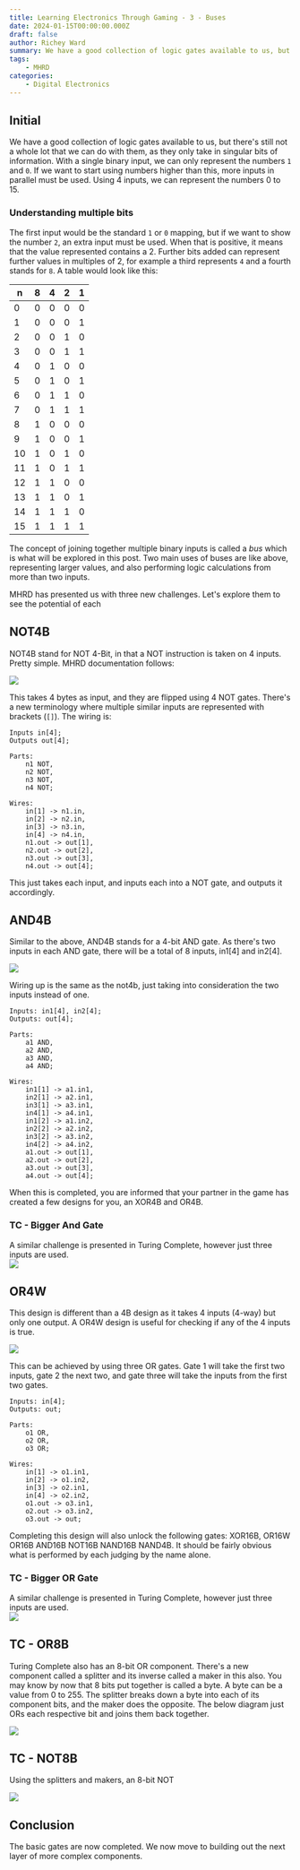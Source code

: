 ```yaml
---
title: Learning Electronics Through Gaming - 3 - Buses
date: 2024-01-15T00:00:00.000Z
draft: false
author: Richey Ward
summary: We have a good collection of logic gates available to us, but there's still not a whole...
tags:
    - MHRD
categories:
    - Digital Electronics
---
```

## Initial

We have a good collection of logic gates available to us, but there's still not a whole lot that we can do with them, as they only take in singular bits of information.  With a single binary input, we can only represent the numbers `1` and `0`.  If we want to start using numbers higher than this, more inputs in parallel must be used. Using 4 inputs, we can represent the numbers 0 to 15. 
### Understanding multiple bits
The first input would be the standard `1` or `0` mapping, but if we want to show the number `2`, an extra input must be used. When that is positive, it means that the value represented contains a 2. Further bits added can represent further values in multiples of 2, for example a third represents `4` and a fourth stands for `8`. A table would look like this:

| n   | 8   | 4   | 2   | 1   |
| --- | --- | --- | --- | --- |
| 0   | 0   | 0   | 0   | 0   |
| 1   | 0   | 0   | 0   | 1   |
| 2   | 0   | 0   | 1   | 0   |
| 3   | 0   | 0   | 1   | 1   |
| 4   | 0   | 1   | 0   | 0   |
| 5   | 0   | 1   | 0   | 1   |
| 6   | 0   | 1   | 1   | 0   |
| 7   | 0   | 1   | 1   | 1   |
| 8   | 1   | 0   | 0   | 0   |
| 9   | 1   | 0   | 0   | 1   |
| 10  | 1   | 0   | 1   | 0   |
| 11  | 1   | 0   | 1   | 1   |
| 12  | 1   | 1   | 0   | 0   |
| 13  | 1   | 1   | 0   | 1   |
| 14  | 1   | 1   | 1   | 0   |
| 15  | 1   | 1   | 1   | 1   | 

The concept of joining together multiple binary inputs is called a *bus* which is what will be explored in this post. Two main uses of buses are like above, representing larger values, and also performing logic calculations from more than two inputs. 

MHRD has presented us with three new challenges. Let's explore them to see the potential of each

## NOT4B

NOT4B stand for NOT 4-Bit, in that a NOT instruction is taken on 4 inputs. Pretty simple. MHRD documentation follows:

![](not4b.png)

This takes 4 bytes as input, and they are flipped using 4 NOT gates.  There's a new terminology where multiple similar inputs are represented with brackets (`[]`). 
The wiring is:

```
Inputs in[4];
Outputs out[4];

Parts:
	n1 NOT,
	n2 NOT,
	n3 NOT,
	n4 NOT;

Wires:
	in[1] -> n1.in,
	in[2] -> n2.in,
	in[3] -> n3.in,
	in[4] -> n4.in,
	n1.out -> out[1],
	n2.out -> out[2],
	n3.out -> out[3],
	n4.out -> out[4];
```

This just takes each input, and inputs each into a NOT gate, and outputs it accordingly. 

## AND4B

Similar to the above, AND4B stands for a 4-bit AND gate. As there's two inputs in each AND gate, there will be a total of 8 inputs, in1[4] and in2[4].

![](and4b.png)

Wiring up is the same as the not4b, just taking into consideration the two inputs instead of one.

```
Inputs: in1[4], in2[4];
Outputs: out[4];

Parts:
	a1 AND,
	a2 AND,
	a3 AND,
	a4 AND;

Wires:
	in1[1] -> a1.in1,
	in2[1] -> a2.in1,
	in3[1] -> a3.in1,
	in4[1] -> a4.in1,
	in1[2] -> a1.in2,
	in2[2] -> a2.in2,
	in3[2] -> a3.in2,
	in4[2] -> a4.in2,
	a1.out -> out[1],
	a2.out -> out[2],
	a3.out -> out[3],
	a4.out -> out[4];
```

When this is completed, you are informed that your partner in the game has created a few designs for you, an XOR4B and OR4B.

### TC - Bigger And Gate
A similar challenge is presented in Turing Complete, however just three inputs are used.  
![](bigger-and.png)

## OR4W
This design is different than a 4B design as it takes 4 inputs (4-way) but only one output.  A OR4W design is useful for checking if any of the 4 inputs is true.

![](or4w.png)

This can be achieved by using three OR gates. Gate 1 will take the first two inputs, gate 2 the next two, and gate three will take the inputs from the first two gates.  

```
Inputs: in[4];
Outputs: out;

Parts:
	o1 OR,
	o2 OR,
	o3 OR;

Wires:
	in[1] -> o1.in1,
	in[2] -> o1.in2,
	in[3] -> o2.in1,
	in[4] -> o2.in2,
	o1.out -> o3.in1,
	o2.out -> o3.in2,
	o3.out -> out;
```

Completing this design will also unlock the following gates: XOR16B, OR16W OR16B AND16B NOT16B NAND16B NAND4B.  It should be fairly obvious what is performed by each judging by the name alone.

### TC - Bigger OR Gate
A similar challenge is presented in Turing Complete, however just three inputs are used.  
![](bigger-or.png)

## TC - OR8B
Turing Complete also has an 8-bit OR component. There's a new component called a splitter and its inverse called a maker in this also.  You may know by now that 8 bits put together is called a byte. A byte can be a value from 0 to 255.  The splitter breaks down a byte into each of its component bits, and the maker does the opposite.  The below diagram just ORs each respective bit and joins them back together.


![](or8b.png)

## TC - NOT8B
Using the splitters and makers, an 8-bit NOT

![](not8b.png)
## Conclusion
The basic gates are now completed.  We now move to building out the next layer of more complex components.   